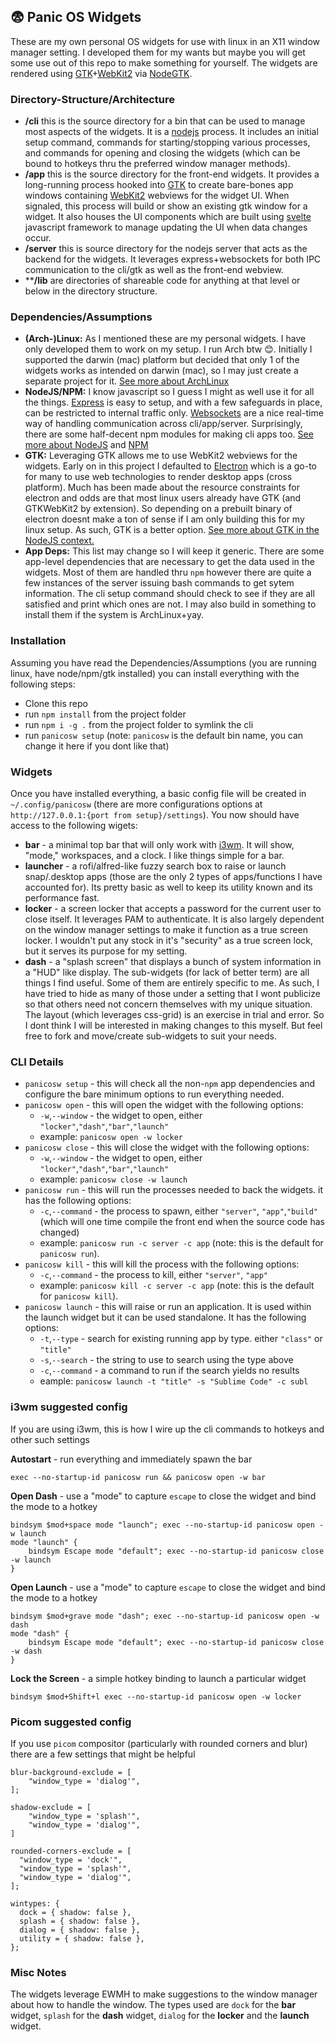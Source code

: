 ##  😨 Panic OS Widgets
These are my own personal OS widgets for use with linux in an X11 window manager setting.  I developed them for my wants but maybe you will get some use out of this repo to make something for yourself.  The widgets are rendered using [GTK](https://www.gtk.org/)+[WebKit2](https://webkitgtk.org/) via [NodeGTK](https://github.com/romgrk/node-gtk).  
### Directory-Structure/Architecture
* **/cli** this is the source directory for a bin that can be used to manage most aspects of the widgets.  It is a [nodejs](https://nodejs.org/en/) process.  It includes an initial setup command, commands for starting/stopping various processes, and commands for opening and closing the widgets (which can be bound to hotkeys thru the preferred window manager methods).
* **/app** this is the source directory for the front-end widgets.  It provides a long-running process hooked into [GTK](https://www.gtk.org/) to create bare-bones app windows containing [WebKit2](https://webkitgtk.org/) webviews for the widget UI.  When signaled, this process will build or show an existing gtk window for a widget. It also houses the UI components which are built using [svelte](https://svelte.dev/) javascript framework to manage updating the UI when data changes occur.
* **/server** this is source directory for the nodejs server that acts as the backend for the widgets.  It leverages express+websockets for both IPC communication to the cli/gtk as well as the front-end webview.
* ****/lib** are directories of shareable code for anything at that level or below in the directory structure.
### Dependencies/Assumptions
* **(Arch-)Linux:** As I mentioned these are my personal widgets. I have only developed them to work on my setup.  I run Arch btw 😊. Initially I supported the darwin (mac) platform but decided that only 1 of the widgets works as intended on darwin (mac), so I may just create a separate project for it. [See more about ArchLinux](https://archlinux.org/)
* **NodeJS/NPM:** I know javascript so I guess I might as well use it for all the things.  [Express](https://expressjs.com/) is easy to setup, and with a few safeguards in place, can be restricted to internal traffic only. [Websockets](https://developer.mozilla.org/en-US/docs/Web/API/WebSockets_API) are a nice real-time way of handling communication across cli/app/server.  Surprisingly, there are some half-decent npm modules for making cli apps too.  [See more about NodeJS](https://nodejs.org/en/) and [NPM](https://www.npmjs.com/)
* **GTK:** Leveraging GTK allows me to use WebKit2 webviews for the widgets.  Early on in this project I defaulted to [Electron](https://www.electronjs.org/) which is a go-to for many to use web technologies to render desktop apps (cross platform).  Much has been made about the resource constraints for electron and odds are that most linux users already have GTK (and GTKWebKit2 by extension).  So depending on a prebuilt binary of electron doesnt make a ton of sense if I am only building this for my linux setup.  As such, GTK is a better option.  [See more about GTK in the NodeJS context.](https://github.com/romgrk/node-gtk)
* **App Deps:** This list may change so I will keep it generic.  There are some app-level dependencies that are necessary to get the data used in the widgets.  Most of them are handled thru `npm` however there are quite a few instances of the server issuing bash commands to get sytem information.  The cli setup command should check to see if they are all satisfied and print which ones are not.  I may also build in something to install them if the system is ArchLinux+yay. 
### Installation
Assuming you have read the Dependencies/Assumptions (you are running linux, have node/npm/gtk installed) you can install everything with the following steps:
* Clone this repo
* run `npm install` from the project folder
* run `npm i -g .` from the project folder to symlink the cli 
* run `panicosw setup` (note: `panicosw` is the default bin name, you can change it here if you dont like that)

### Widgets
Once you have installed everything, a basic config file will be created in `~/.config/panicosw` (there are more configurations options at `http://127.0.0.1:{port from setup}/settings`).  You now should have access to the following wigets:
* **bar** - a minimal top bar that will only work with [i3wm](https://i3wm.org/).  It will show, "mode," workspaces, and a clock.  I like things simple for a bar.
* **launcher** - a rofi/alfred-like fuzzy search box to raise or launch snap/.desktop apps (those are the only 2 types of apps/functions I have accounted for). Its pretty basic as well to keep its utility known and its performance fast.
* **locker** - a screen locker that accepts a password for the current user to close itself.  It leverages PAM to authenticate.  It is also largely dependent on the window manager settings to make it function as a true screen locker.  I wouldn't put any stock in it's "security" as a true screen lock, but it serves its purpose for my setting.
* **dash** - a "splash screen" that displays a bunch of system information in a "HUD" like display.  The sub-widgets (for lack of better term) are all things I find useful.  Some of them are entirely specific to me.  As such, I have tried to hide as many of those under a setting that I wont publicize so that others need not concern themselves with my unique situation.  The layout (which leverages css-grid) is an exercise in trial and error.  So I dont think I will be interested in making changes to this myself.  But feel free to fork and move/create sub-widgets to suit your needs.
### CLI Details
* `panicosw setup` - this will check all the non-`npm` app dependencies and configure the bare minimum options to run everything needed.
* `panicosw open` - this will open the widget with the following options:
	* `-w`,`--window` - the widget to open, either `"locker"`,`"dash"`,`"bar"`,`"launch"`
	* example: `panicosw open -w locker`
*  `panicosw close` - this will close the widget with the following options:
	* `-w`,`--window` - the widget to open, either `"locker"`,`"dash"`,`"bar"`,`"launch"`
	* example: `panicosw close -w launch`
* `panicosw run` - this will run the processes needed to back the widgets. it has the following options:
	* `-c`,`--command` - the process to spawn, either `"server"`, `"app"`,`"build"` (which will one time compile the front end when the source code has changed)
	* example: `panicosw run -c server -c app` (note: this is the default for `panicosw run`).
* `panicosw kill` - this will kill the process with the following options:
	* `-c`,`--command` - the process to kill, either `"server"`, `"app"`
	* example: `panicosw kill -c server -c app` (note: this is the default for `panicosw kill`).
* `panicosw launch` - this will raise or run an application.  It is used within the launch widget but it can be used standalone.  It has the following options:
	* `-t`,`--type` - search for existing running app by type.  either `"class"` or `"title"`
	* `-s`,`--search` - the string to use to search using the type above
	* `-c`,`--command` - a command to run if the search yields no results
	* eample: `panicosw launch -t "title" -s "Sublime Code" -c subl`
### i3wm suggested config
If you are using i3wm, this is how I wire up the cli commands to hotkeys and other such settings

**Autostart** - run everything and immediately spawn the bar
```
exec --no-startup-id panicosw run && panicosw open -w bar
```
**Open Dash** - use a "mode" to capture `escape` to close the widget and bind the mode to a hotkey
```
bindsym $mod+space mode "launch"; exec --no-startup-id panicosw open -w launch
mode "launch" {
	bindsym Escape mode "default"; exec --no-startup-id panicosw close -w launch
}
```
**Open Launch** - use a "mode" to capture `escape` to close the widget and bind the mode to a hotkey
```
bindsym $mod+grave mode "dash"; exec --no-startup-id panicosw open -w dash
mode "dash" {
	bindsym Escape mode "default"; exec --no-startup-id panicosw close -w dash
}
```
**Lock the Screen** - a simple hotkey binding to launch a particular widget
```
bindsym $mod+Shift+l exec --no-startup-id panicosw open -w locker
```
### Picom suggested config
If you use `picom` compositor (particularly with rounded corners and blur) there are a few settings that might be helpful
```
blur-background-exclude = [
	"window_type = 'dialog'",
];

shadow-exclude = [
	"window_type = 'splash'",
	"window_type = 'dialog'",
]

rounded-corners-exclude = [
  "window_type = 'dock'",
  "window_type = 'splash'",
  "window_type = 'dialog'",
];

wintypes: {
  dock = { shadow: false },
  splash = { shadow: false },
  dialog = { shadow: false },
  utility = { shadow: false },
};
```
### Misc Notes
The widgets leverage EWMH to make suggestions to the window manager about how to handle the window.  The types used are `dock` for the **bar** widget, `splash` for the **dash** widget, `dialog` for the **locker** and the **launch** widget.